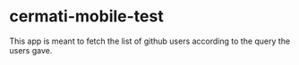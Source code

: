 # cermati-mobile-test

This app is meant to fetch the list of github users according to the query the users gave.
